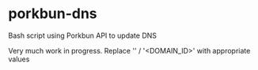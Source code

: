 # porkbun-dns
Bash script using Porkbun API to update DNS

Very much work in progress.
Replace '<DOMAIN>' / '<DOMAIN_ID>' with appropriate values
